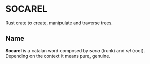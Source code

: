 # SOCAREL

Rust crate to create, manipulate and traverse trees.

## Name

**Socarel** is a catalan word composed by *soca* (trunk) and *rel* (root). Depending on the context it means pure, genuine.
